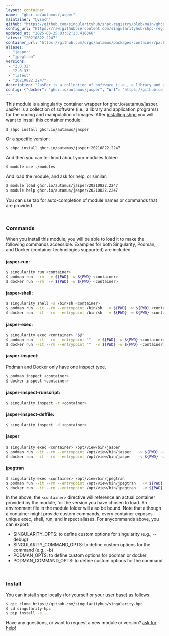 ```yaml
---
layout: container
name:  "ghcr.io/autamus/jasper"
maintainer: "@vsoch"
github: "https://github.com/singularityhub/shpc-registry/blob/main/ghcr.io/autamus/jasper/container.yaml"
config_url: "https://raw.githubusercontent.com/singularityhub/shpc-registry/main/ghcr.io/autamus/jasper/container.yaml"
updated_at: "2025-03-25 03:52:23.416366"
latest: "20210822.2247"
container_url: "https://github.com/orgs/autamus/packages/container/package/jasper"
aliases:
 - "jasper"
 - "jpegtran"
versions:
 - "2.0.32"
 - "2.0.33"
 - "latest"
 - "20210822.2247"
description: "JasPer is a collection of software (i.e., a library and application programs) for the coding and manipulation of images."
config: {"docker": "ghcr.io/autamus/jasper", "url": "https://github.com/orgs/autamus/packages/container/package/jasper", "maintainer": "@vsoch", "description": "JasPer is a collection of software (i.e., a library and application programs) for the coding and manipulation of images.", "latest": {"20210822.2247": "sha256:3daa467e6540c4687cdba590c74ef74feb866e5f2a8145bc592f4b89869d393c"}, "tags": {"2.0.32": "sha256:b6859fabe2d63ee45a5c3ff5aa3adeac11c3faf85a4e087c0abcc61e43e41f03", "2.0.33": "sha256:a675864cf6035dbf891e3af7f2b3c70e4c8e3e03c6cf5570dbe3ea259b68886d", "latest": "sha256:31ff2e3442c909eeb41ae66b5c2c3b92674275a53620430bd1f5d50953b99809", "20210822.2247": "sha256:3daa467e6540c4687cdba590c74ef74feb866e5f2a8145bc592f4b89869d393c"}, "aliases": {"jasper": "/opt/view/bin/jasper", "jpegtran": "/opt/view/bin/jpegtran"}}
---
```


This module is a singularity container wrapper for ghcr.io/autamus/jasper.
JasPer is a collection of software (i.e., a library and application programs) for the coding and manipulation of images.
After [installing shpc](#install) you will want to install this container module:


```bash
$ shpc install ghcr.io/autamus/jasper
```

Or a specific version:

```bash
$ shpc install ghcr.io/autamus/jasper:20210822.2247
```

And then you can tell lmod about your modules folder:

```bash
$ module use ./modules
```

And load the module, and ask for help, or similar.

```bash
$ module load ghcr.io/autamus/jasper/20210822.2247
$ module help ghcr.io/autamus/jasper/20210822.2247
```

You can use tab for auto-completion of module names or commands that are provided.

<br>

### Commands

When you install this module, you will be able to load it to make the following commands accessible.
Examples for both Singularity, Podman, and Docker (container technologies supported) are included.

#### jasper-run:

```bash
$ singularity run <container>
$ podman run --rm  -v ${PWD} -w ${PWD} <container>
$ docker run --rm  -v ${PWD} -w ${PWD} <container>
```

#### jasper-shell:

```bash
$ singularity shell -s /bin/sh <container>
$ podman run --it --rm --entrypoint /bin/sh  -v ${PWD} -w ${PWD} <container>
$ docker run --it --rm --entrypoint /bin/sh  -v ${PWD} -w ${PWD} <container>
```

#### jasper-exec:

```bash
$ singularity exec <container> "$@"
$ podman run --it --rm --entrypoint ""  -v ${PWD} -w ${PWD} <container> "$@"
$ docker run --it --rm --entrypoint ""  -v ${PWD} -w ${PWD} <container> "$@"
```

#### jasper-inspect:

Podman and Docker only have one inspect type.

```bash
$ podman inspect <container>
$ docker inspect <container>
```

#### jasper-inspect-runscript:

```bash
$ singularity inspect -r <container>
```

#### jasper-inspect-deffile:

```bash
$ singularity inspect -d <container>
```


#### jasper

```bash
$ singularity exec <container> /opt/view/bin/jasper
$ podman run --it --rm --entrypoint /opt/view/bin/jasper   -v ${PWD} -w ${PWD} <container> -c " $@"
$ docker run --it --rm --entrypoint /opt/view/bin/jasper   -v ${PWD} -w ${PWD} <container> -c " $@"
```


#### jpegtran

```bash
$ singularity exec <container> /opt/view/bin/jpegtran
$ podman run --it --rm --entrypoint /opt/view/bin/jpegtran   -v ${PWD} -w ${PWD} <container> -c " $@"
$ docker run --it --rm --entrypoint /opt/view/bin/jpegtran   -v ${PWD} -w ${PWD} <container> -c " $@"
```



In the above, the `<container>` directive will reference an actual container provided
by the module, for the version you have chosen to load. An environment file in the
module folder will also be bound. Note that although a container
might provide custom commands, every container exposes unique exec, shell, run, and
inspect aliases. For anycommands above, you can export:

 - SINGULARITY_OPTS: to define custom options for singularity (e.g., --debug)
 - SINGULARITY_COMMAND_OPTS: to define custom options for the command (e.g., -b)
 - PODMAN_OPTS: to define custom options for podman or docker
 - PODMAN_COMMAND_OPTS: to define custom options for the command

<br>

### Install

You can install shpc locally (for yourself or your user base) as follows:

```bash
$ git clone https://github.com/singularityhub/singularity-hpc
$ cd singularity-hpc
$ pip install -e .
```

Have any questions, or want to request a new module or version? [ask for help!](https://github.com/singularityhub/singularity-hpc/issues)